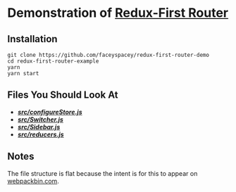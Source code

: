 # Demonstration of [Redux-First Router](https://github.com/faceyspacey/redux-first-router)

## Installation
```
git clone https://github.com/faceyspacey/redux-first-router-demo
cd redux-first-router-example
yarn
yarn start
```

## Files You Should Look At

- [***src/configureStore.js***](./src/configureStore.js)
- [***src/Switcher.js***](./src/Switcher.js)
- [***src/Sidebar.js***](./src/Sidebar.js)
- [***src/reducers.js***](./src/reducers.js)

## Notes
The file structure is flat because the intent is for this to appear on [webpackbin.com](webpackbin.com).